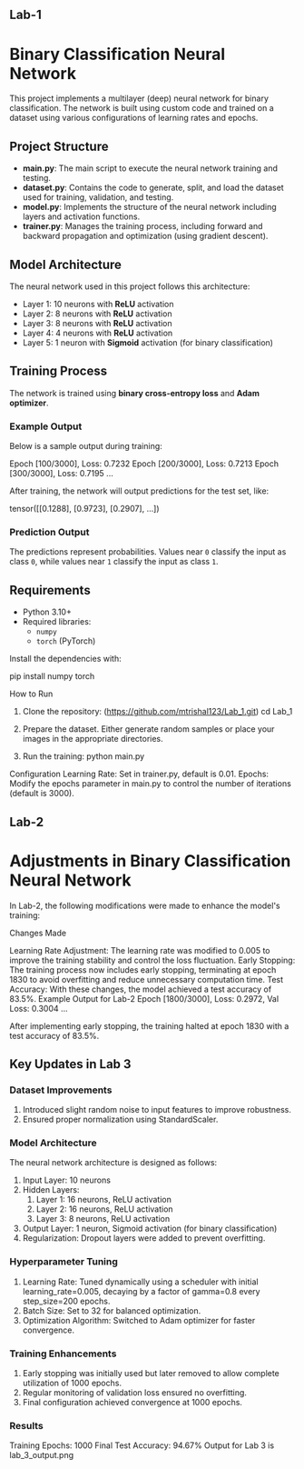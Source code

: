 ## Lab-1
# Binary Classification Neural Network

This project implements a multilayer (deep) neural network for binary classification. The network is built using custom code and trained on a dataset using various configurations of learning rates and epochs.

## Project Structure

- **main.py**: The main script to execute the neural network training and testing.
- **dataset.py**: Contains the code to generate, split, and load the dataset used for training, validation, and testing.
- **model.py**: Implements the structure of the neural network including layers and activation functions.
- **trainer.py**: Manages the training process, including forward and backward propagation and optimization (using gradient descent).

## Model Architecture

The neural network used in this project follows this architecture:

- Layer 1: 10 neurons with **ReLU** activation
- Layer 2: 8 neurons with **ReLU** activation
- Layer 3: 8 neurons with **ReLU** activation
- Layer 4: 4 neurons with **ReLU** activation
- Layer 5: 1 neuron with **Sigmoid** activation (for binary classification)

## Training Process

The network is trained using **binary cross-entropy loss** and **Adam optimizer**.

### Example Output
Below is a sample output during training:

Epoch [100/3000], Loss: 0.7232 Epoch [200/3000], Loss: 0.7213 Epoch [300/3000], Loss: 0.7195 ...

After training, the network will output predictions for the test set, like:

tensor([[0.1288], [0.9723], [0.2907], ...])


### Prediction Output
The predictions represent probabilities. Values near `0` classify the input as class `0`, while values near `1` classify the input as class `1`.

## Requirements

- Python 3.10+
- Required libraries:
  - `numpy`
  - `torch` (PyTorch)

Install the dependencies with:

pip install numpy torch

How to Run

1. Clone the repository:
(https://github.com/mtrishal123/Lab_1.git)
cd Lab_1

2. Prepare the dataset. Either generate random samples or place your images in the appropriate directories.

3. Run the training:
python main.py

Configuration
Learning Rate: Set in trainer.py, default is 0.01.
Epochs: Modify the epochs parameter in main.py to control the number of iterations (default is 3000).

## Lab-2
# Adjustments in Binary Classification Neural Network

In Lab-2, the following modifications were made to enhance the model's training:

Changes Made

Learning Rate Adjustment: The learning rate was modified to 0.005 to improve the training stability and control the loss fluctuation.
Early Stopping: The training process now includes early stopping, terminating at epoch 1830 to avoid overfitting and reduce unnecessary computation time.
Test Accuracy: With these changes, the model achieved a test accuracy of 83.5%.
Example Output for Lab-2
Epoch [1800/3000], Loss: 0.2972, Val Loss: 0.3004 ...

After implementing early stopping, the training halted at epoch 1830 with a test accuracy of 83.5%.

## Key Updates in Lab 3
### Dataset Improvements
1. Introduced slight random noise to input features to improve robustness.
2. Ensured proper normalization using StandardScaler.

### Model Architecture
The neural network architecture is designed as follows:

1. Input Layer: 10 neurons
2. Hidden Layers:
    1. Layer 1: 16 neurons, ReLU activation
    2. Layer 2: 16 neurons, ReLU activation
    3. Layer 3: 8 neurons, ReLU activation
3. Output Layer: 1 neuron, Sigmoid activation (for binary classification)
4. Regularization: Dropout layers were added to prevent overfitting.
### Hyperparameter Tuning
1. Learning Rate: Tuned dynamically using a scheduler with initial learning_rate=0.005, decaying by a factor of gamma=0.8 every step_size=200 epochs.
2. Batch Size: Set to 32 for balanced optimization.
3. Optimization Algorithm: Switched to Adam optimizer for faster convergence.
### Training Enhancements
1. Early stopping was initially used but later removed to allow complete utilization of 1000 epochs.
2. Regular monitoring of validation loss ensured no overfitting.
3. Final configuration achieved convergence at 1000 epochs.

### Results
Training Epochs: 1000
Final Test Accuracy: 94.67%
Output for Lab 3 is lab_3_output.png
